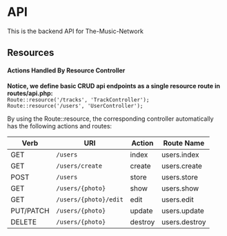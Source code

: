 # API
This is the backend API for The-Music-Network

## Resources

<h4>Actions Handled By Resource Controller</h4>
<b>Notice, we define basic CRUD api endpoints as a single resource route in routes/api.php:</b>
<code>
Route::resource('/tracks', 'TrackController');
Route::resource('/users', 'UserController');
</code>

By using the Route::resource, the corresponding controller automatically has the following actions and routes:
<table>
<thead>
<tr>
<th>Verb</th>
<th>URI</th>
<th>Action</th>
<th>Route Name</th>
</tr>
</thead>
<tbody>
<tr>
<td>GET</td>
<td><code>/users</code></td>
<td>index</td>
<td>users.index</td>
</tr>
<tr>
<td>GET</td>
<td><code>/users/create</code></td>
<td>create</td>
<td>users.create</td>
</tr>
<tr>
<td>POST</td>
<td><code>/users</code></td>
<td>store</td>
<td>users.store</td>
</tr>
<tr>
<td>GET</td>
<td><code>/users/{photo}</code></td>
<td>show</td>
<td>users.show</td>
</tr>
<tr>
<td>GET</td>
<td><code>/users/{photo}/edit</code></td>
<td>edit</td>
<td>users.edit</td>
</tr>
<tr>
<td>PUT/PATCH</td>
<td><code>/users/{photo}</code></td>
<td>update</td>
<td>users.update</td>
</tr>
<tr>
<td>DELETE</td>
<td><code>/users/{photo}</code></td>
<td>destroy</td>
<td>users.destroy</td>
</tr>
</tbody>
</table>
